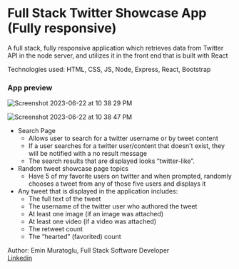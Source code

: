 # Full Stack Twitter Showcase App (Fully responsive)

A full stack, fully responsive application which retrieves data from Twitter API in the node server, and utilizes it in the front end that is built with React <br/>

Technologies used: HTML, CSS, JS, Node, Express, React, Bootstrap

<!-- [See live render](https://twitter-showcase-app-hif9.onrender.com/) -->

### App preview

<!-- ![Alt text](client/src/components/images/app-preview.jpg "App preview image") -->

![Screenshot 2023-06-22 at 10 38 29 PM](https://github.com/eminmuratoglu/twitter-showcase-app/assets/41494657/20d42b3f-c4aa-4b4f-9f95-b2c027a0caae)

![Screenshot 2023-06-22 at 10 38 47 PM](https://github.com/eminmuratoglu/twitter-showcase-app/assets/41494657/2e04b0ef-19fe-4652-bcca-d676d0c3e3b8)

* Search Page </br> 
  * Allows user to search for a twitter username or by tweet content
  * If a user searches for a twitter user/content that doesn’t exist, they will be notified with a no result message
  * The search results that are displayed looks “twitter-like”. 
* Random tweet showcase page
topics  
  * Have 5 of my favorite users on twitter and when prompted, randomly chooses a tweet from any of those five users and displays it
* Any tweet that is displayed in the application includes:
  * The full text of the tweet
  * The username of the twitter user who authored the tweet
  * At least one image (if an image was attached)
  * At least one video (if a video was attached)
  * The retweet count
  * The “hearted” (favorited) count

Author: Emin Muratoglu, Full Stack Software Developer <br />
[Linkedin](https://linkedin.com/in/emin-muratoglu-ba287516b)
